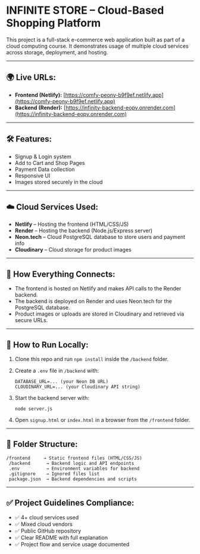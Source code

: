 # INFINITE STORE – Cloud-Based Shopping Platform

This project is a full-stack e-commerce web application built as part of a cloud computing course. It demonstrates usage of multiple cloud services across storage, deployment, and hosting.

---

## 🌍 Live URLs:

* **Frontend (Netlify):** [https://comfy-peony-b9f9ef.netlify.app](https://comfy-peony-b9f9ef.netlify.app)
* **Backend (Render):** [https://infinity-backend-eopv.onrender.com](https://infinity-backend-eopv.onrender.com)

---

## 🛠️ Features:

* Signup & Login system
* Add to Cart and Shop Pages
* Payment Data collection
* Responsive UI
* Images stored securely in the cloud

---

## ☁️ Cloud Services Used:

* **Netlify** – Hosting the frontend (HTML/CSS/JS)
* **Render** – Hosting the backend (Node.js/Express server)
* **Neon.tech** – Cloud PostgreSQL database to store users and payment info
* **Cloudinary** – Cloud storage for product images

---

## 🧠 How Everything Connects:

* The frontend is hosted on Netlify and makes API calls to the Render backend.
* The backend is deployed on Render and uses Neon.tech for the PostgreSQL database.
* Product images or uploads are stored in Cloudinary and retrieved via secure URLs.

---

## 📝 How to Run Locally:

1. Clone this repo and run `npm install` inside the `/backend` folder.
2. Create a `.env` file in `/backend` with:

   ```
   DATABASE_URL=... (your Neon DB URL)  
   CLOUDINARY_URL=... (your Cloudinary API string)
   ```
3. Start the backend server with:

   ```
   node server.js
   ```
4. Open `signup.html` or `index.html` in a browser from the `/frontend` folder.

---

## 📁 Folder Structure:

```
/frontend     → Static frontend files (HTML/CSS/JS)
 /backend      → Backend logic and API endpoints
 .env          → Environment variables for backend
 .gitignore    → Ignored files list
 package.json  → Backend dependencies and scripts
```

---

## ✅ Project Guidelines Compliance:

* ✅ 4+ cloud services used
* ✅ Mixed cloud vendors
* ✅ Public GitHub repository
* ✅ Clear README with full explanation
* ✅ Project flow and service usage documented
